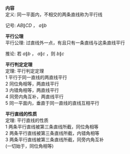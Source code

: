 **内容**  
定义: 同一平面内，不相交的两条直线称为平行线  
  
记号: $AB$∥$CD$ ， $a$∥$b$  
  
**平行公理**  
平行公理: 过直线外一点，有且只有一条直线与这条直线平行  
  
推论: 若 $a$∥$b$ ， $a$∥$c$ ，则 $b$∥$c$  
  
**平行判定定理**  
定理: 平行判定定理  
1 平行于同一直线的两直线平行  
2 同位角相等，两直线平行  
3 内错角相等，两直线平行  
4 同旁内角互补，两直线平行  
5 同一平面内，垂直于同一直线的直线互相平行  
  
**平行直线的性质**  
定理: 平行直线的性质  
1 两条平行直线被第三条直线所截，同位角相等  
2 两条平行直线被第三条直线所截，内错角相等  
3 两条平行直线被第三条直线所截，同旁内角互补  
(一切始于，同位角相等)  
